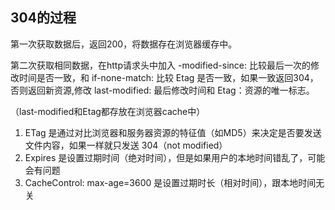## 304的过程

第一次获取数据后，返回200，将数据存在浏览器缓存中。

第二次获取相同数据，在http请求头中加入 -modified-since: 比较最后一次的修改时间是否一致，和 if-none-match: 比较 Etag 是否一致，如果一致返回304，否则返回新资源,修改 last-modified: 最后修改时间和 Etag：资源的唯一标志。

（last-modified和Etag都存放在浏览器cache中）

1. ETag 是通过对比浏览器和服务器资源的特征值（如MD5）来决定是否要发送文件内容，如果一样就只发送 304（not modified）
2. Expires 是设置过期时间（绝对时间），但是如果用户的本地时间错乱了，可能会有问题
3. CacheControl: max-age=3600 是设置过期时长（相对时间），跟本地时间无关

